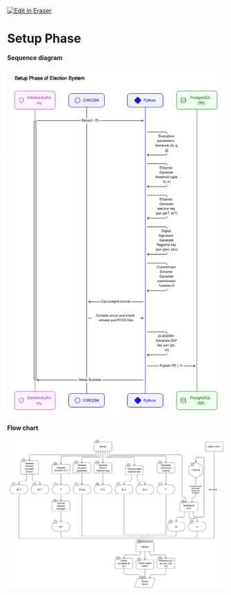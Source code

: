 <p><a target="_blank" href="https://app.eraser.io/workspace/RbDOVHJAHDuOXl1xGAug" id="edit-in-eraser-github-link"><img alt="Edit in Eraser" src="https://firebasestorage.googleapis.com/v0/b/second-petal-295822.appspot.com/o/images%2Fgithub%2FOpen%20in%20Eraser.svg?alt=media&amp;token=968381c8-a7e7-472a-8ed6-4a6626da5501"></a></p>

# Setup Phase
**Sequence diagram**

![Setup Phase](/.eraser/RbDOVHJAHDuOXl1xGAug___UydW6JsZqUfMKeGDrIN0gtNI4pO2___---figure---5f4TJGlUDozeJyTFNBvOa---figure---Fl15x_tvHzS2hXAkHrgY5A.png "Setup Phase")



**Flow chart**

![image.png](/.eraser/RbDOVHJAHDuOXl1xGAug___UydW6JsZqUfMKeGDrIN0gtNI4pO2___TTaC8x3RvfcXe0Ut1VQbv.png "image.png")






<!--- Eraser file: https://app.eraser.io/workspace/RbDOVHJAHDuOXl1xGAug --->